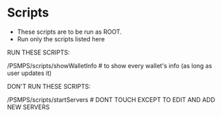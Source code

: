 Scripts
========

- These scripts are to be run as ROOT.
- Run only the scripts listed here


RUN THESE SCRIPTS:

/PSMPS/scripts/showWalletInfo                 # to show every wallet's info (as long as user updates it)



DON'T RUN THESE SCRIPTS:

/PSMPS/scripts/startServers                  # DONT TOUCH EXCEPT TO EDIT AND ADD NEW SERVERS
